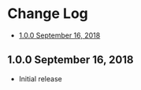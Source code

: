 # Change Log

- [1.0.0 September 16, 2018](#100-september-16-2018)

## 1.0.0 September 16, 2018

- Initial release
